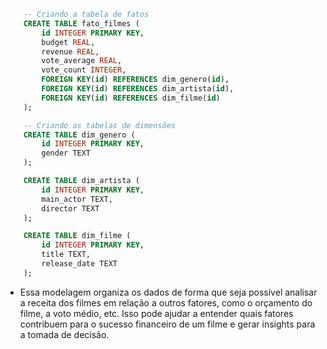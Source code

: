 ```sql 
    -- Criando a tabela de fatos
    CREATE TABLE fato_filmes (
        id INTEGER PRIMARY KEY,
        budget REAL,
        revenue REAL,
        vote_average REAL,
        vote_count INTEGER,
        FOREIGN KEY(id) REFERENCES dim_genero(id),
        FOREIGN KEY(id) REFERENCES dim_artista(id),
        FOREIGN KEY(id) REFERENCES dim_filme(id)
    );

    -- Criando as tabelas de dimensões
    CREATE TABLE dim_genero (
        id INTEGER PRIMARY KEY,
        gender TEXT
    );

    CREATE TABLE dim_artista (
        id INTEGER PRIMARY KEY,
        main_actor TEXT,
        director TEXT
    );

    CREATE TABLE dim_filme (
        id INTEGER PRIMARY KEY,
        title TEXT,
        release_date TEXT
    );
```

- Essa modelagem organiza os dados de forma que seja possível analisar a receita dos filmes em relação a outros fatores, como o orçamento do filme, a voto médio, etc. Isso pode ajudar a entender quais fatores contribuem para o sucesso financeiro de um filme e gerar insights para a tomada de decisão.